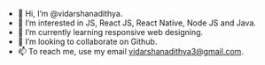 - 👋 Hi, I’m @vidarshanadithya.
- 👀 I’m interested in JS, React JS, React Native, Node JS and Java.
- 🌱 I’m currently learning responsive web designing.
- 💞️ I’m looking to collaborate on Github.
- 📫 To reach me, use my email vidarshanadithya3@gmail.com.

<!---
vidarshanadithya/vidarshanadithya is a ✨ special ✨ repository because its `README.md` (this file) appears on your GitHub profile.
You can click the Preview link to take a look at your changes.
--->
